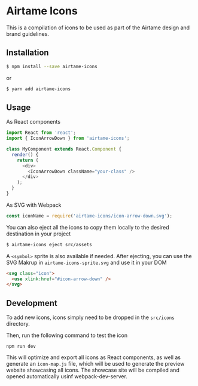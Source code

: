 # Airtame Icons

This is a compilation of icons to be used as part of the Airtame design and brand guidelines.

## Installation

```bash
$ npm install --save airtame-icons
```

or

```bash
$ yarn add airtame-icons
```

## Usage

As React components

```javascript
import React from 'react';
import { IconArrowDown } from 'airtame-icons';

class MyComponent extends React.Component {
  render() {
    return (
      <div>
        <IconArrowDown className="your-class" />
      </div>
    );
  }
}
```

As SVG with Webpack

```javascript
const iconName = require('airtame-icons/icon-arrow-down.svg');
```

You can also eject all the icons to copy them locally to the desired destination in your project

```bash
$ airtame-icons eject src/assets
```

A `<symbol>` sprite is also available if needed. After ejecting, you can use the SVG Makrup in `airtame-icons-sprite.svg` and use it in your DOM

```html
<svg class="icon">
  <use xlink:href="#icon-arrow-down" />
</svg>
```

## Development

To add new icons, icons simply need to be dropped in the `src/icons` directory.

Then, run the following command to test the icon

```
npm run dev
```

This will optimize and export all icons as React components, as well as generate an `icon-map.js` file, which will be used to generate the preview website showcasing all icons. The showcase site will be compiled and opened automatically usinf webpack-dev-server.
